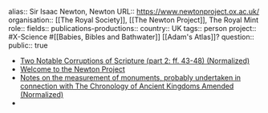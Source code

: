alias:: Sir Isaac Newton, Newton
URL:: https://www.newtonproject.ox.ac.uk/
organisation:: [[The Royal Society]], [[The Newton Project]], The Royal Mint
role:: 
fields:: 
publications-productions:: 
country:: UK
tags:: person
project:: #X-Science #[[Babies, Bibles and Bathwater]] [[Adam's Atlas]]?
question::
public:: true

- [Two Notable Corruptions of Scripture (part 2: ff. 43-48) (Normalized)](https://www.newtonproject.ox.ac.uk/view/texts/normalized/THEM00262)
- [Welcome to the Newton Project](https://www.newtonproject.ox.ac.uk/)
- [Notes on the measurement of monuments, probably undertaken in connection with The Chronology of Ancient Kingdoms Amended (Normalized)](https://www.newtonproject.ox.ac.uk/view/texts/normalized/THEM00109)
-